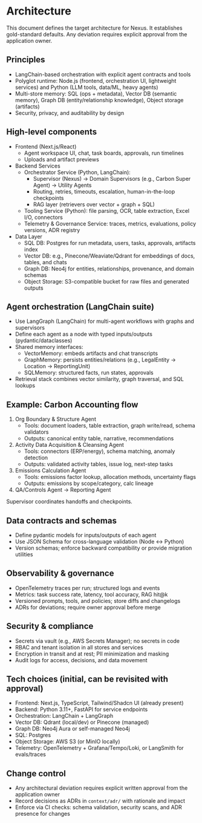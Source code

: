 # Architecture

This document defines the target architecture for Nexus. It establishes gold-standard defaults. Any deviation requires explicit approval from the application owner.

## Principles
- LangChain-based orchestration with explicit agent contracts and tools
- Polyglot runtime: Node.js (frontend, orchestration UI, lightweight services) and Python (LLM tools, data/ML, heavy agents)
- Multi-store memory: SQL (ops + metadata), Vector DB (semantic memory), Graph DB (entity/relationship knowledge), Object storage (artifacts)
- Security, privacy, and auditability by design

## High-level components
- Frontend (Next.js/React)
  - Agent workspace UI, chat, task boards, approvals, run timelines
  - Uploads and artifact previews
- Backend Services
  - Orchestrator Service (Python, LangChain):
    - Supervisor (Nexus) → Domain Supervisors (e.g., Carbon Super Agent) → Utility Agents
    - Routing, retries, timeouts, escalation, human-in-the-loop checkpoints
    - RAG layer (retrievers over vector + graph + SQL)
  - Tooling Service (Python): file parsing, OCR, table extraction, Excel I/O, connectors
  - Telemetry & Governance Service: traces, metrics, evaluations, policy versions, ADR registry
- Data Layer
  - SQL DB: Postgres for run metadata, users, tasks, approvals, artifacts index
  - Vector DB: e.g., Pinecone/Weaviate/Qdrant for embeddings of docs, tables, and chats
  - Graph DB: Neo4j for entities, relationships, provenance, and domain schemas
  - Object Storage: S3-compatible bucket for raw files and generated outputs

## Agent orchestration (LangChain suite)
- Use LangGraph (LangChain) for multi-agent workflows with graphs and supervisors
- Define each agent as a node with typed inputs/outputs (pydantic/dataclasses)
- Shared memory interfaces:
  - VectorMemory: embeds artifacts and chat transcripts
  - GraphMemory: persists entities/relations (e.g., LegalEntity → Location → ReportingUnit)
  - SQLMemory: structured facts, run states, approvals
- Retrieval stack combines vector similarity, graph traversal, and SQL lookups

## Example: Carbon Accounting flow
1. Org Boundary & Structure Agent
   - Tools: document loaders, table extraction, graph write/read, schema validators
   - Outputs: canonical entity table, narrative, recommendations
2. Activity Data Acquisition & Cleansing Agent
   - Tools: connectors (ERP/energy), schema matching, anomaly detection
   - Outputs: validated activity tables, issue log, next-step tasks
3. Emissions Calculation Agent
   - Tools: emissions factor lookup, allocation methods, uncertainty flags
   - Outputs: emissions by scope/category, calc lineage
4. QA/Controls Agent → Reporting Agent

Supervisor coordinates handoffs and checkpoints.

## Data contracts and schemas
- Define pydantic models for inputs/outputs of each agent
- Use JSON Schema for cross-language validation (Node ↔ Python)
- Version schemas; enforce backward compatibility or provide migration utilities

## Observability & governance
- OpenTelemetry traces per run; structured logs and events
- Metrics: task success rate, latency, tool accuracy, RAG hit@k
- Versioned prompts, tools, and policies; store diffs and changelogs
- ADRs for deviations; require owner approval before merge

## Security & compliance
- Secrets via vault (e.g., AWS Secrets Manager); no secrets in code
- RBAC and tenant isolation in all stores and services
- Encryption in transit and at rest; PII minimization and masking
- Audit logs for access, decisions, and data movement

## Tech choices (initial, can be revisited with approval)
- Frontend: Next.js, TypeScript, Tailwind/Shadcn UI (already present)
- Backend: Python 3.11+, FastAPI for service endpoints
- Orchestration: LangChain + LangGraph
- Vector DB: Qdrant (local/dev) or Pinecone (managed)
- Graph DB: Neo4j Aura or self-managed Neo4j
- SQL: Postgres
- Object Storage: AWS S3 (or MinIO locally)
- Telemetry: OpenTelemetry + Grafana/Tempo/Loki, or LangSmith for evals/traces

## Change control
- Any architectural deviation requires explicit written approval from the application owner
- Record decisions as ADRs in `context/adr/` with rationale and impact
- Enforce via CI checks: schema validation, security scans, and ADR presence for changes

